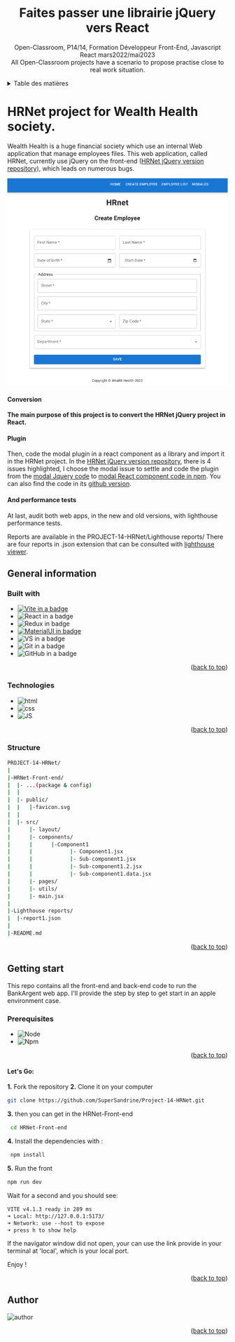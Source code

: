 <a name="readme-top"></a>
<div align="center">
  <h1 align="center">Faites passer une librairie jQuery vers React</h1>

  <p align="center">
    Open-Classroom, P14/14, Formation Développeur Front-End, Javascript React mars2022/mai2023
    <br />
    All Open-Classroom projects have a scenario to propose practise close to real work situation.
  </p>
</div>

<details>
  <summary>Table des matières</summary>
  <ol>
    <li><a href="# HRNet project for Wealth Health society">  HRNet project for Wealth Health society: scenario</a>
    <ul>
      <li><a href="#Conversion">Conversion</a></li>
      <li><a href="#Plugin">Plugin</a></li>
      <li><a href="#And performance tests">And performance tests</a></li>
    </ul></li>
    <li><a href="#General-information">General information</a>
    <ul>
        <li><a href="#Built-with">Built with</a></li>
        <li><a href="#Technologies">Technologies</a></li>
        <li><a href="#Structure">Structure</a></li>
      </ul></li>
      <li><a href="#Getting-start">Getting start</a>
      <ul>
        <li><a href="#Prerequisites">Prerequisites</a></li>
        <li><a href="#Database">Database</a></li>
        <li><a href="#Back-end">Back-end</a></li>
        <li><a href="#Front-end">Front-end</a></li>
      </ul></li>
      <li><a href="#Author">Author</a></li>
  </ol>
</details>

# HRNet project for Wealth Health society.

Wealth Health is a huge financial society which use an internal Web application that manage employees files.
This web application, called HRNet, currently use jQuery on the front-end ([HRNet jQuery version repository](https://github.com/OpenClassrooms-Student-Center/P12_Front-end)), which leads on numerous bugs.

[![HRNet Screen Shot][product-screenshot]](https://project-14-hr-net.vercel.app/#/employee/create)

#### Conversion
**The main purpose of this project is to convert the HRNet jQuery project in React.**
#### Plugin
Then, code the modal plugin in a react component as a library and import it in the HRNet project.
In the [HRNet jQuery version repository](https://github.com/OpenClassrooms-Student-Center/P12_Front-end), there is 4 issues highlighted, I choose the modal issue to settle and code the plugin from the [modal Jquery code](https://github.com/kylefox/jquery-modal) to [modal React component code in npm](https://www.npmjs.com/package/react-modal-tuv39). You can also find the code in its [github version](https://github.com/SuperSandrine/Project-14-HRNet-plugin/blob/main/README.md).

#### And performance tests
At last, audit both web apps, in the new and old versions, with lighthouse performance tests.

Reports are available in the PROJECT-14-HRNet/Lighthouse reports/
There are four reports in .json extension that can be consulted with [lighthouse viewer](https://googlechrome.github.io/lighthouse/viewer/).

## General information

### Built with

- [![Vite in a badge][ViteBadge]](https://vitejs.dev/)
- ![React in a badge][ReactBadge]
- ![Redux in badge][ReduxBadge]
- [![MaterialUI in badge][MaterialUIBadge]](https://v4.mui.com/fr/getting-started/installation/)
- ![ VS in a badge][VisualStudioBadge]
- ![ Git in a badge][GitBadge]
- ![ GitHub in a badge][GitHubBadge]

<p align="right">(<a href="#readme-top">back to top</a>)</p>

### Technologies

- ![html][HtmlBadge]
- ![css][CssBadge]
- ![JS][JsBadge]
<p align="right">(<a href="#readme-top">back to top</a>)</p>

### Structure

```bash
PROJECT-14-HRNet/
|
|-HRNet-Front-end/
|  |- ...(package & config)
|  |
|  |- public/
|  |   |-favicon.svg
|  |
|  |- src/
|      |- layout/
|      |- components/
|      |      |-Component1
|      |            |- Component1.jsx
|      |            |- Sub-component1.jsx
|      |            |- Sub-component1.2.jsx
|      |            |- Sub-component1.data.jsx
|      |- pages/
|      |- utils/
|      |- main.jsx
|
|-Lighthouse reports/
|  |-report1.json
|
|-README.md 
```

<p align="right">(<a href="#readme-top">back to top</a>)</p>

## Getting start

This repo contains all the front-end and back-end code to run the BankArgent web app. 
I'll provide the step by step to get start in an apple environment case.


### Prerequisites

- ![Node][NodeBadge]
- ![Npm][NpmBadge]

<p align="right">(<a href="#readme-top">back to top</a>)</p> 

#### Let's Go:
**1.** Fork the repository
**2.** Clone it on your computer
```sh
git clone https://github.com/SuperSandrine/Project-14-HRNet.git
```

**3.** then you can get in the HRNet-Front-end
```sh
 cd HRNet-Front-end
```

**4.** Install the dependencies with :
```sh
 npm install
```

**5.** Run the front
```sh
npm run dev
```

Wait for a second and you should see:

```console
VITE v4.1.3 ready in 289 ms
➜ Local: http://127.0.0.1:5173/
➜ Network: use --host to expose
➜ press h to show help
```

If the navigator window did not open, your can use the link provide in your terminal at 'local', which is your local port.


Enjoy !

<p align="right">(<a href="#readme-top">back to top</a>)</p>

## Author

![author][MeBadge]

<p align="right">(<a href="#readme-top">back to top</a>)</p>

<!-- MARKDOWN LINKS & IMAGES -->

[MeBadge]: https://img.shields.io/badge/Author-Sandrine%20Mestas-blue?style=for-the-badge
[JsBadge]: https://img.shields.io/badge/Language-JavaScript-yellow
[CssBadge]: https://img.shields.io/badge/Language-css-blue
[HtmlBadge]: https://img.shields.io/badge/Language-html-orange
[ReactBadge]: https://img.shields.io/badge/Library-React-mediumaquamarine
[ReduxBadge]: https://img.shields.io/badge/Library-Redux-blueviolet
[MaterialUIBadge]: https://img.shields.io/badge/Library-MaterialUI-dodgerblue
[VisualStudioBadge]: https://img.shields.io/badge/IDE-VisualStudio-steelblue
[ViteBadge]: https://img.shields.io/badge/Frontend%20Tooling-Vite-orchid
[GitBadge]: https://img.shields.io/badge/Versionning-Git-orangered
[GitHubBadge]: https://img.shields.io/badge/Versionning-GitHub-black
[NodeBadge]: https://img.shields.io/badge/Node-v%2014.21.3-forestgreen
[NpmBadge]: https://img.shields.io/badge/Npm-v%206.14.18-firebrick

[product-screenshot]: /img/screenShot-createEmployeeForm.png